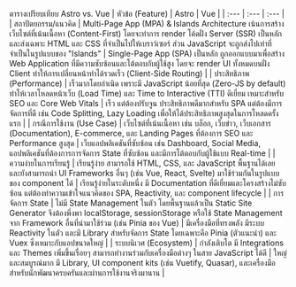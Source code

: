 ตารางเปรียบเทียบ Astro vs. Vue
| หัวข้อ (Feature) | Astro | Vue |
| :--- | :--- | :--- |
| สถาปัตยกรรม/แนวคิด | Multi-Page App (MPA) & Islands Architecture เน้นการสร้างเว็บไซต์ที่เน้นเนื้อหา (Content-First) โดยจะทำการ render โค้ดฝั่ง Server (SSR) เป็นหลัก และส่งเฉพาะ HTML และ CSS ที่จำเป็นไปให้เบราว์เซอร์ ส่วน JavaScript จะถูกส่งไปเท่าที่จำเป็นในรูปแบบของ "Islands" | Single-Page App (SPA) เป็นหลัก ถูกออกแบบมาเพื่อสร้าง Web Application ที่มีความซับซ้อนและโต้ตอบกับผู้ใช้สูง โดยจะ render UI ทั้งหมดบนฝั่ง Client ทำให้การเปลี่ยนหน้าทำได้รวดเร็ว (Client-Side Routing) |
| ประสิทธิภาพ (Performance) | เร็วมากโดยกำเนิด เพราะมี JavaScript น้อยที่สุด (Zero-JS by default) ทำให้เวลาโหลดหน้าเว็บ (Load Time) และ Time to Interactive (TTI) ดีเยี่ยม เหมาะสำหรับ SEO และ Core Web Vitals | เร็ว แต่ต้องปรับจูน ประสิทธิภาพดีมากสำหรับ SPA แต่ต้องมีการจัดการที่ดี เช่น Code Splitting, Lazy Loading เพื่อให้ได้ประสิทธิภาพสูงสุดในการโหลดครั้งแรก |
| กรณีการใช้งาน (Use Case) | เว็บไซต์ที่เน้นเนื้อหา เช่น บล็อก, เว็บข่าว, เว็บเอกสาร (Documentation), E-commerce, และ Landing Pages ที่ต้องการ SEO และ Performance สูงสุด | เว็บแอปพลิเคชันที่ซับซ้อน เช่น Dashboard, Social Media, แอปพลิเคชันที่ต้องการการจัดการ State ที่ซับซ้อน และมีการโต้ตอบกับผู้ใช้แบบ Real-time |
| ความง่ายในการเรียนรู้ | เรียนรู้ง่าย สามารถใช้ HTML, CSS, และ JavaScript พื้นฐานได้เลย และยังสามารถนำ UI Frameworks อื่นๆ (เช่น Vue, React, Svelte) มาใช้ร่วมกันในรูปแบบของ component ได้ | เรียนรู้ง่ายในระดับหนึ่ง มี Documentation ที่ดีเยี่ยมและโครงสร้างไม่ซับซ้อน แต่ต้องทำความเข้าใจแนวคิดของ SPA, Reactivity, และ component lifecycle |
| การจัดการ State | ไม่มี State Management ในตัว โดยพื้นฐานแล้วเป็น Static Site Generator จึงต้องพึ่งพา localStorage, sessionStorage หรือใช้ State Management จาก Framework อื่นที่นำมาใช้ร่วม (เช่น Pinia ของ Vue) | มีเครื่องมือที่ทรงพลัง มีระบบ Reactivity ในตัว และมี Library สำหรับจัดการ State โดยเฉพาะคือ Pinia (ตัวแนะนำ) และ Vuex ซึ่งเหมาะกับแอปขนาดใหญ่ |
| ระบบนิเวศ (Ecosystem) | กำลังเติบโต มี Integrations และ Themes เพิ่มขึ้นเรื่อยๆ สามารถทำงานร่วมกับเครื่องมือต่างๆ ในสาย JavaScript ได้ดี | ใหญ่และสมบูรณ์มาก มี Library, UI component kits (เช่น Vuetify, Quasar), และเครื่องมือสำหรับนักพัฒนาครบครันและผ่านการใช้งานจริงมานาน |

